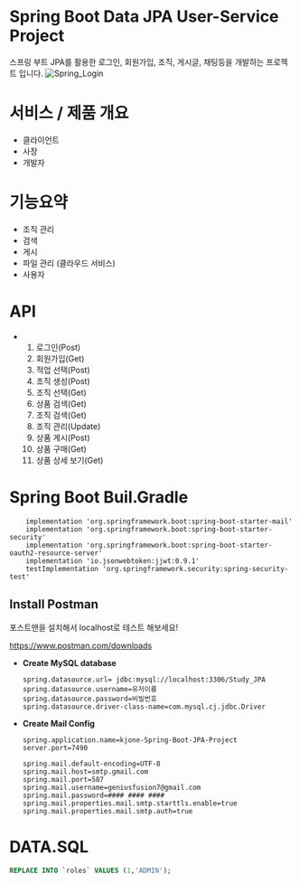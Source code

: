# Spring Boot Data JPA User-Service Project
스프링 부트 JPA를 활용한 로그인, 회원가입, 조직, 게시글, 채팅등을 개발하는 프로젝트 입니다.
![Spring_Login](https://github.com/kjone8371/Project-Spring-Boot-Data-JPA-user-service/assets/103641429/08505529-c7a0-4104-adb1-f57542724b6e)

# 서비스 / 제품 개요
  + 클라이언트
  + 사장
  + 개발자

# 기능요약
  + 조직 관리
  + 검색
  + 게시
  + 파일 관리 (클라우드 서비스)
  + 사용자


# API
+ 1. 로그인(Post)
  2. 회원가입(Get)
  3. 적업 선택(Post)
  4. 조직 생성(Post)
  5. 조직 선택(Get)
  6. 상품 검색(Get)
  7. 조직 검색(Get)
  8. 조직 관리(Update)
  9. 상품 게시(Post)
  10. 상품 구매(Get)
  11. 상품 상세 보기(Get)

# Spring Boot Buil.Gradle
```
    implementation 'org.springframework.boot:spring-boot-starter-mail'
    implementation 'org.springframework.boot:spring-boot-starter-security'
    implementation 'org.springframework.boot:spring-boot-starter-oauth2-resource-server'
    implementation 'io.jsonwebtoken:jjwt:0.9.1'
    testImplementation 'org.springframework.security:spring-security-test'
```


## Install Postman
포스트맨을 설치해서 localhost로 테스트 해보세요! 

https://www.postman.com/downloads

+ **Create MySQL database**
  ```properties
  spring.datasource.url= jdbc:mysql://localhost:3306/Study_JPA
  spring.datasource.username=유저이름
  spring.datasource.password=비빌번호
  spring.datasource.driver-class-name=com.mysql.cj.jdbc.Driver
  ```

+ **Create Mail Config**
  ```properties
  spring.application.name=kjone-Spring-Boot-JPA-Project
  server.port=7490

  spring.mail.default-encoding=UTF-8
  spring.mail.host=smtp.gmail.com
  spring.mail.port=587
  spring.mail.username=geniusfusion7@gmail.com
  spring.mail.password=#### #### ####
  spring.mail.properties.mail.smtp.starttls.enable=true
  spring.mail.properties.mail.smtp.auth=true
  ```
# DATA.SQL
  ```sql
  REPLACE INTO `roles` VALUES (1,'ADMIN');
  ```








